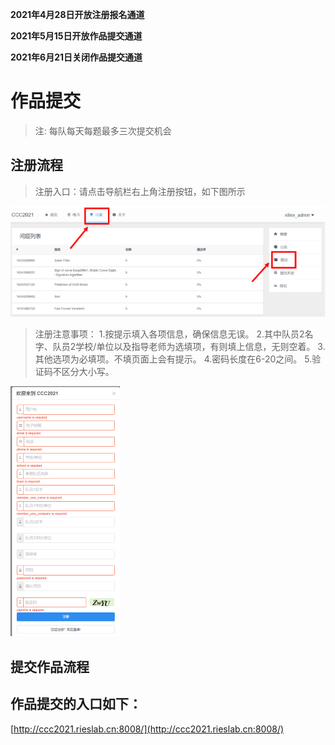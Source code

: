 **2021年4月28日开放注册报名通道**

**2021年5月15日开放作品提交通道**

**2021年6月21日关闭作品提交通道**


# 作品提交

>注: 每队每天每题最多三次提交机会

## 注册流程

>注册入口：请点击导航栏右上角注册按钮，如下图所示

![](./images/up1.png)

>注册注意事项：
>1.按提示填入各项信息，确保信息无误。
>2.其中队员2名字、队员2学校/单位以及指导老师为选填项，有则填上信息，无则空着。
>3.其他选项为必填项。不填页面上会有提示。
>4.密码长度在6-20之间。
>5.验证码不区分大小写。

![](./images/up2.png)

## 提交作品流程


## 作品提交的入口如下：

[http://ccc2021.rieslab.cn:8008/](http://ccc2021.rieslab.cn:8008/)
